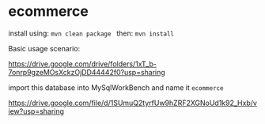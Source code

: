 # ecommerce

install using:  ` mvn clean package  ` 
then:  ` mvn install  ` 




 Basic usage scenario:

 https://drive.google.com/drive/folders/1xT_b-7onrp9gzeMOsXckzOjDD44442f0?usp=sharing


import this database into MySqlWorkBench and name it `ecommerce`

https://drive.google.com/file/d/1SUmuQ2tyrfUw9hZRF2XGNoUd1k92_Hxb/view?usp=sharing
